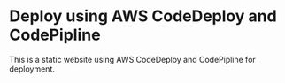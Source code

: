 # Deploy using AWS CodeDeploy and CodePipline
This is a static website using AWS CodeDeploy and CodePipline for deployment.
